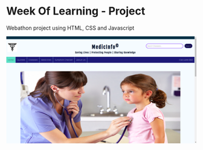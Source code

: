# Week Of Learning - Project

Webathon project using HTML, CSS and Javascript



![](MedicInfo.png)
